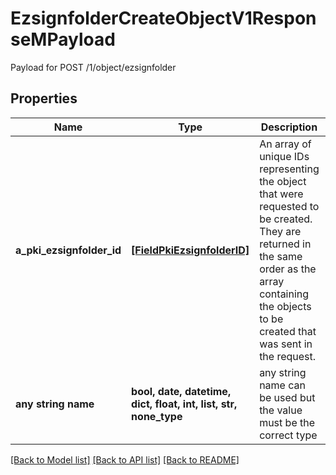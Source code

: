 # EzsignfolderCreateObjectV1ResponseMPayload

Payload for POST /1/object/ezsignfolder

## Properties
Name | Type | Description | Notes
------------ | ------------- | ------------- | -------------
**a_pki_ezsignfolder_id** | [**[FieldPkiEzsignfolderID]**](FieldPkiEzsignfolderID.md) | An array of unique IDs representing the object that were requested to be created.  They are returned in the same order as the array containing the objects to be created that was sent in the request. | 
**any string name** | **bool, date, datetime, dict, float, int, list, str, none_type** | any string name can be used but the value must be the correct type | [optional]

[[Back to Model list]](../README.md#documentation-for-models) [[Back to API list]](../README.md#documentation-for-api-endpoints) [[Back to README]](../README.md)


